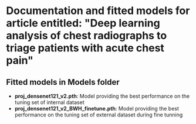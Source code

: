 <h1 align="left"> Documentation and fitted models for article entitled: "Deep learning analysis of chest radiographs to triage patients with acute chest pain" </h1>

<h2> Fitted models in Models folder </h2>

- **proj_densenet121_v2.pth**: Model providing the best performance on the tuning set of internal dataset
- **proj_densenet121_v2_BWH_finetune.pth**: Model providing the best performance on the tuning set of external dataset during fine tunning
